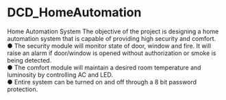 # DCD_HomeAutomation
Home Automation System
The objective of the project is designing a home automation system that is capable of providing high security and comfort.<br>
● The security module will monitor state of door, window and fire. It will raise an alarm if door/window is opened without authorization or smoke is being detected.<br>
● The comfort module will maintain a desired room temperature and luminosity by controlling AC and LED.<br>
● Entire system can be turned on and off through a 8 bit password protection.<br>
